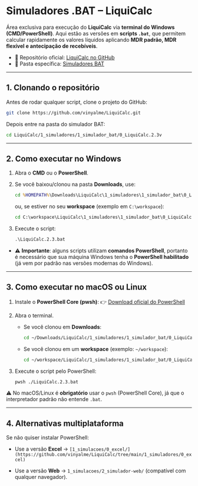 # Simuladores .BAT – LiquiCalc

Área exclusiva para execução do **LiquiCalc** via **terminal do Windows (CMD/PowerShell)**.
Aqui estão as versões em **scripts `.bat`**, que permitem calcular rapidamente os valores líquidos aplicando **MDR padrão, MDR flexível e antecipação de recebíveis**.

- 📂 Repositório oficial: [LiquiCalc no GitHub](https://github.com/vinyalme/LiquiCalc)
- 📂 Pasta específica: [Simuladores BAT](https://github.com/vinyalme/LiquiCalc/tree/main/1_simuladores/1_simulador_bat)

---

## 1. Clonando o repositório

Antes de rodar qualquer script, clone o projeto do GitHub:

```bash
git clone https://github.com/vinyalme/LiquiCalc.git
```

Depois entre na pasta do simulador BAT:

```bash
cd LiquiCalc/1_simuladores/1_simulador_bat/0_LiquiCalc.2.3v
```

---

## 2. Como executar no Windows

1. Abra o **CMD** ou o **PowerShell**.
2. Se você baixou/clonou na pasta **Downloads**, use:

   ```bat
   cd %HOMEPATH%\Downloads\LiquiCalc\1_simuladores\1_simulador_bat\0_LiquiCalc.2.3v
   ```

   ou, se estiver no seu **workspace** (exemplo em `C:\workspace`):

   ```bat
   cd C:\workspace\LiquiCalc\1_simuladores\1_simulador_bat\0_LiquiCalc.2.3v
   ```
3. Execute o script:

   ```bat
   .\LiquiCalc.2.3.bat
   ```

- ⚠️ **Importante**: alguns scripts utilizam **comandos PowerShell**, portanto é necessário que sua máquina Windows tenha o **PowerShell habilitado** (já vem por padrão nas versões modernas do Windows).

---

## 3. Como executar no macOS ou Linux

1. Instale o **PowerShell Core (pwsh)**:
   👉 [Download oficial do PowerShell](https://github.com/PowerShell/PowerShell)

2. Abra o terminal.

   * Se você clonou em **Downloads**:

     ```bash
     cd ~/Downloads/LiquiCalc/1_simuladores/1_simulador_bat/0_LiquiCalc.2.3v
     ```
   * Se você clonou em um **workspace** (exemplo: `~/workspace`):

     ```bash
     cd ~/workspace/LiquiCalc/1_simuladores/1_simulador_bat/0_LiquiCalc.2.3v
     ```

3. Execute o script pelo PowerShell:

   ```bash
   pwsh ./LiquiCalc.2.3.bat
   ```

⚠️ No macOS/Linux é **obrigatório** usar o `pwsh` (PowerShell Core), já que o interpretador padrão não entende `.bat`.

---

## 4. Alternativas multiplataforma

Se não quiser instalar PowerShell:

* Use a versão **Excel** → `[1_simulacoes/0_excel/](https://github.com/vinyalme/LiquiCalc/tree/main/1_simuladores/0_excel)` 

* Use a versão **Web** → `1_simulacoes/2_simulador-web/` (compatível com qualquer navegador).
